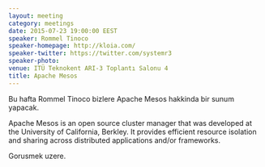 ```yaml
---
layout: meeting
category: meetings
date: 2015-07-23 19:00:00 EEST
speaker: Rommel Tinoco
speaker-homepage: http://kloia.com/
speaker-twitter: https://twitter.com/systemr3
speaker-photo: 
venue: ITÜ Teknokent ARI-3 Toplantı Salonu 4
title: Apache Mesos
---
```


Bu hafta Rommel Tinoco bizlere Apache Mesos hakkinda bir sunum yapacak.

Apache Mesos is an open source cluster manager that was developed at the University of California, Berkley. It provides efficient resource isolation and sharing across distributed applications and/or frameworks.

Gorusmek uzere.
